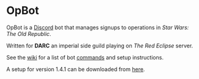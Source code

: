 # OpBot

OpBot is a [Discord](https://discordapp.com/) bot that manages signups to operations in  *Star Wars: The Old Republic*.

Written for **DARC** an imperial side guild playing on *The Red Eclipse* server.

See the [wiki](https://github.com/Aspallar/OpBot/wiki) for a list of bot [commands](https://github.com/Aspallar/OpBot/wiki/OpBot-Commands) and
setup instructions.

A setup for version 1.4.1 can be downloaded from [here](https://1drv.ms/u/s!Am-y4kYkknw6ejHQeLvdxFdD8OE).
